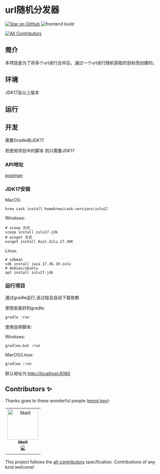 # url随机分发器

[![Star on GitHub](https://img.shields.io/github/stars/yunkuangao/url-random.svg?style=social)](https://github.com/yunkuangao/url-random/stargazers)
![frontend build](https://github.com/yunkuangao/url-random/actions/workflows/frontend.yml/badge.svg)
<!-- ALL-CONTRIBUTORS-BADGE:START - Do not remove or modify this section --> 
[![All Contributors](https://img.shields.io/badge/all_contributors-1-orange.svg?style=flat-square)](#contributors-) 
<!-- ALL-CONTRIBUTORS-BADGE:END --> 


## 简介

本项目是为了将多个url进行合并后，通过一个url进行随机获取的目标而创建的。

## 环境

JDK17及以上版本

## 运行

## 开发

需要Gradle和JDK17

若使用项目中的脚本 则只需要JDK17

### API地址
[postman](https://documenter.getpostman.com/view/7743596/2s83ziMP4T)

### JDK17安装

MacOS:
```shell
brew cask install homebrew/cask-versions/zulu17
```
Windows:
```Shell
# scoop 方式
scoop install zulu17-jdk
# winget 方式
winget install Azul.Zulu.17.JDK
```

Linux:
```shell
# sdkman
sdk install java 17.36.19-zulu
# debian/ubuntu 
apt install zulu17-jdk
```

### 运行项目

通过gradle运行,该过程会自动下载依赖

使用安装好的gradle:
```shell
gradle :run
```

使用自带脚本:

Windows:
```shell
gradlew.bat :run
```

MacOS/Linux:
```shell
gradlew :run
```

默认地址为:[http://localhost:8080](http://localhost:8080)



## Contributors ✨

Thanks goes to these wonderful people ([emoji key](https://allcontributors.org/docs/en/emoji-key)):

<!-- ALL-CONTRIBUTORS-LIST:START - Do not remove or modify this section -->
<!-- prettier-ignore-start -->
<!-- markdownlint-disable -->
<table>
  <tbody>
    <tr>
      <td align="center"><a href="https://github.com/masklkdf"><img src="https://avatars.githubusercontent.com/u/51392537?v=4?s=100" width="100px;" alt="likeit"/><br /><sub><b>likeit</b></sub></a><br /><a href="https://github.com/yunkuangao/url-random/commits?author=masklkdf" title="Code">💻</a></td>
    </tr>
  </tbody>
</table>

<!-- markdownlint-restore -->
<!-- prettier-ignore-end -->

<!-- ALL-CONTRIBUTORS-LIST:END -->

This project follows the [all-contributors](https://github.com/all-contributors/all-contributors) specification. Contributions of any kind welcome!
